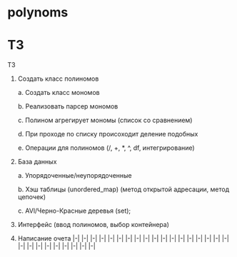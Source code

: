 # polynoms
# Т3

Т3

1.  Создать класс полиномов

    a.  Создать класс мономов

    b.  Реализовать парсер мономов

    c.  Полином агрегирует мономы (список со сравнением)

    d.  При проходе по списку происоходит деление подобных

    e.  Операции для полиномов (/, +, \*, \^, df, интегрирование)

2.  База данных

    a.  Упорядоченные/неупорядоченные

    b.  Хэш таблицы (unordered_map) (метод открытой адресации, метод
        цепочек)

    c.  AVl/Черно-Красные деревья (set);
3. Интерфейс (ввод полиномов, выбор контейнера)
4. Написание очета
|-|
|-|
|-|
|-|
|-|
|-|
|-|
|-|
|-|
|-|
|-|
|-|
|-|
|-|
|-|
|-|
|-|
|-|
|-|
|-|
|-|
|-|
|-|
|-|
|-|
|-|
|-|




















